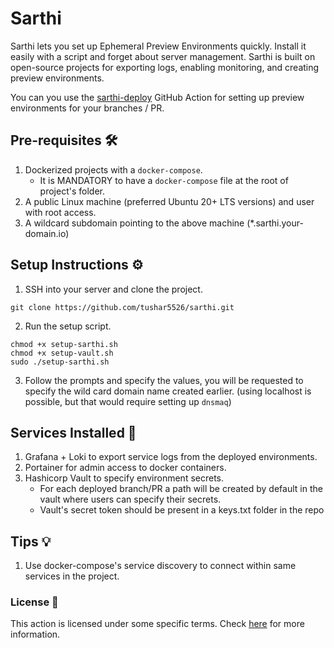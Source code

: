# Sarthi

Sarthi lets you set up Ephemeral Preview Environments quickly. 
Install it easily with a script and forget about server management. 
Sarthi is built on open-source projects for exporting logs, enabling monitoring, and creating preview environments.

You can you use the [sarthi-deploy]() GitHub Action for setting up preview environments for your branches / PR.

Pre-requisites 🛠️
-------------------

1. Dockerized projects with a `docker-compose`.
   - It is MANDATORY to have a `docker-compose` file at the root of project's folder. 
2. A public Linux machine (preferred Ubuntu 20+ LTS versions) and user with root access. 
3. A wildcard subdomain pointing to the above machine (*.sarthi.your-domain.io)

Setup Instructions ⚙️
------------------------


1. SSH into your server and clone the project. 
```commandline
git clone https://github.com/tushar5526/sarthi.git
```

2. Run the setup script.
```commandline
chmod +x setup-sarthi.sh
chmod +x setup-vault.sh
sudo ./setup-sarthi.sh
```

3. Follow the prompts and specify the values, you will be requested to specify the wild card domain name created earlier.
   (using localhost is possible, but that would require setting up `dnsmaq`)

Services Installed 🤖
---------------------

1. Grafana + Loki to export service logs from the deployed environments. 
2. Portainer for admin access to docker containers. 
3. Hashicorp Vault to specify environment secrets. 
   - For each deployed branch/PR a path will be created by default in the vault where users can specify their secrets.
   - Vault's secret token should be present in a keys.txt folder in the repo

Tips 💡
-------
1. Use docker-compose's service discovery to connect within same services in the project. 


### License 📄
This action is licensed under some specific terms. Check [here](LICENSE) for more information.
